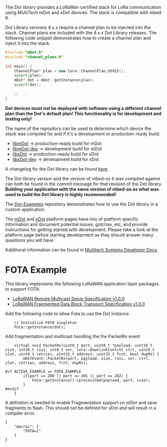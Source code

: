 The Dot library provides a LoRaWan certified stack for LoRa communication using MultiTech mDot and xDot devices. The stack is compatible with mbed 6.

Dot Library versions 4.x.x require a channel plan to be injected into the stack. Channel plans are included with the 4.x.x Dot Library releases. The following code snippet demonstrates how to create a channel plan and inject it into the stack.

```c++
#include "mDot.h"
#include "channel_plans.h"
 
int main() {
    ChannelPlan* plan = new lora::ChannelPlan_US915();
    assert(plan);
    mDot* dot = mDot::getInstance(plan);
    assert(dot);
                   
    // ...
}
```

**Dot devices must not be deployed with software using a different channel plan than the Dot's default plan! This functionality is for development and testing only!**

The name of the repository can be used to determine which device the stack was compiled for and if it's a development or production-ready build:
  * [libmDot](http://github.com/MultiTechSystems/libmDot/) -> production-ready build for mDot
  * [libmDot-dev](http://github.com/MultiTechSystems/libmDot-dev/) -> development build for mDot
  * [libxDot](http://github.com/MultiTechSystems/libxDot/) -> production-ready build for xDot
  * [libxDot-dev](http://github.com/MultiTechSystems/libxDot-dev/) -> development build for xDot

A changelog for the Dot library can be found [here](https://developer.mbed.org/teams/MultiTech/wiki/Dot-library-change-log).

The Dot library version and the version of mbed-os it was compiled against can both be found in the commit message for that revision of the Dot library. **Building your application with the same version of mbed-os as what was used to build the Dot library is highly recommended!**

The [Dot-Examples](https://developer.mbed.org/teams/MultiTech/code/Dot-Examples/) repository demonstrates how to use the Dot library in a custom application.

The [mDot](https://developer.mbed.org/platforms/MTS-mDot-F411/) and [xDot](https://developer.mbed.org/platforms/MTS-xDot-L151CC/) platform pages have lots of platform specific information and document potential issues, gotchas, etc, and provide instructions for getting started with development. Please take a look at the platform page before starting development as they should answer many questions you will have.

Additional information can be found in [Multitech Systems Developer Docs](https://multitechsystems.github.io/).

# FOTA Example
This library implements the following LoRaWAN application layer packages to support FOTA:
* [LoRaWAN Remote Multicast Setup Specification v1.0.0](https://lora-alliance.org/resource_hub/lorawan-remote-multicast-setup-specification-v1-0-0/)
* [LoRaWAN Fragmented Data Block Transport Specification v1.0.0](https://lora-alliance.org/resource_hub/lorawan-fragmented-data-block-transport-specification-v1-0-0/)

Add the following code to allow Fota to use the Dot instance
```
    // Initialize FOTA singleton
    Fota::getInstance(dot);
```

Add fragmentation and multicast handling the the PacketRx event
```
    virtual void PacketRx(uint8_t port, uint8_t *payload, uint16_t size, int16_t rssi, int8_t snr, lora::DownlinkControl ctrl, uint8_t slot, uint8_t retries, uint32_t address, uint32_t fcnt, bool dupRx) {
        mDotEvent::PacketRx(port, payload, size, rssi, snr, ctrl, slot, retries, address, fcnt, dupRx);

#if ACTIVE_EXAMPLE == FOTA_EXAMPLE
        if(port == 200 || port == 201 || port == 202) {
            Fota::getInstance()->processCmd(payload, port, size);
        }
#endif
    }
```

A definition is needed to enable Fragmentation support on mDot and save fragments to flash. This should not be defined for xDot and will result in a compiler error.
```
{
    "macros": [
        "FOTA=1"
    ]
}
```
